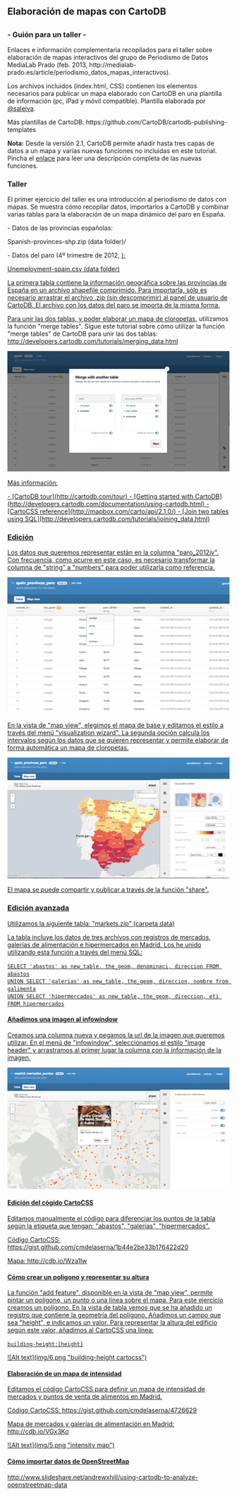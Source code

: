 <h2>Elaboración de mapas con CartoDB<h2> 
	<h3>- Guión para un taller -</h3>

<p>Enlaces e información complementaria recopilados para el taller sobre elaboración de mapas interactivos del grupo de Periodismo de Datos MediaLab Prado (feb. 2013, http://medialab-prado.es/article/periodismo_datos_mapas_interactivos).<p>

<p>Los archivos incluidos (index.html, CSS) contienen los elementos necesarios para publicar un mapa elaborado con CartoDB en una plantilla de información (pc, iPad y móvil compatible). Plantilla elaborada por <a href="https://twitter.com/saleiva">@saleiva</a>. </p>

<p>Más plantillas de CartoDB: https://github.com/CartoDB/cartodb-publishing-templates</p>

<p><strong>Nota:</strong> Desde la versión 2.1, CartoDB permite añadir hasta tres capas de datos a un mapa y varias nuevas funciones no incluidas en este tutorial. Pincha el <a href="http://blog.cartodb.com/post/55209377679/we-have-released-cartodb-2-1-enjoy-multilayer-maps-and">enlace</a> para leer una descripción completa de las nuevas funciones. </p>


<h3>Taller</h3>
<p>El primer ejercicio del taller es una introducción al periodismo de datos con mapas. Se muestra cómo recopilar datos, importarlos a CartoDB y combinar varias tablas para la elaboración de un mapa dinámico del paro en España.</p>

<p>- Datos de las provincias españolas: </p> 
<p>Spanish-provinces-shp.zip (data folder)/</p>

<p>- Datos del paro (4º trimestre de 2012, <a href="http://ine.es/"INE</a>):</p> 
<p>Unemployment-spain.csv (data folder)</p>

<p>La primera tabla contiene la información geográfica sobre las provincias de España en un archivo shapefile comprimido. Para importarla, sólo es necesario arrastrar el archivo .zip (sin descomprimir) al panel de usuario de CartoDB. El archivo con los datos del paro se importa de la misma forma. </p>
<p>Para unir las dos tablas, y poder elaborar un mapa de <a href="http://www.ncgia.ucsb.edu/cctp/units/unit47/html/mas_form.html">cloropetas</a>, utilizamos la función "merge tables". Sigue este tutorial sobre cómo utilizar la función "merge tables" de CartoDB para unir las dos tablas: <a href="http://developers.cartodb.com/tutorials/merging_data.html">http://developers.cartodb.com/tutorials/merging_data.html</p>  

![Alt text](img/1.png "merge tables")

<p>Más información:</p>
- [CartoDB tour](http://cartodb.com/tour)
- [Getting started with CartoDB](http://developers.cartodb.com/documentation/using-cartodb.html)
- [CartoCSS reference](http://mapbox.com/carto/api/2.1.0/)
- [Join two tables using SQL](http://developers.cartodb.com/tutorials/joining_data.html)


<h3>Edición</h3>
<p>Los datos que queremos representar están en la columna "paro_2012iv". Con frecuencia, como ocurre en este caso, es necesario transformar la columna de "string" a "numbers" para poder utilizarla como referencia.</p>

![Alt text](img/2.png "edit columns")

<p>En la vista de "map view", elegimos el mapa de base y editamos el estilo a través del menú "visualization wizard". La segunda opción calcula los intervalos según los datos que se quieren representar y permite elaborar de forma automática un mapa de cloropetas. </p>

![Alt text](img/3.png "visualization wizard")

<p>El mapa se puede compartir y publicar a través de la función "share". </p>


<h3>Edición avanzada</h3>
<p>Utilizamos la siguiente tabla: "markets.zip" (carpeta data)</p> 

<p>La tabla incluye los datos de tres archivos con registros de mercados, galerías de alimentación e hipermercados en Madrid. Los he unido utilizando esta función a través del menú SQL: </p> 
<code>SELECT 'abastos' as new_table, the_geom, denominaci, direccion FROM abastos<br>UNION SELECT 'galerias' as new_table, the_geom, direccion, nombre from galimenta<br>UNION SELECT 'hipermercados' as new_table, the_geom, direccion, eti FROM hipermercados</code>

<h4>Añadimos una imagen al infowindow</h4>
<p>Creamos una columna nueva y pegamos la url de la imagen que queremos utilizar. En el menú de "infowindow", seleccionamos el estilo "image header" y arrastramos al primer lugar la columna con la información de la imagen. </p>

![Alt text](img/4.png "image infowindow cartocss")

<h4>Edición del cógido CartoCSS</h4>
<p>Editamos manualmente el código para diferenciar los puntos de la tabla según la etiqueta que tengan: "abastos", "galerías", "hipermercados".
<p>Código CartoCSS: https://gist.github.com/cmdelaserna/1b44e2be33b176422d20</p>
<p>Mapa: http://cdb.io/Wza1lw</p>

<h4>Cómo crear un polígono y representar su altura</h4>
<p>La función "add feature", disponible en la vista de "map view", permite pintar un polígono, un punto o una línea sobre el mapa. Para este ejercicio creamos un polígono. En la vista de tabla vemos que se ha añadido un registro que contiene la geometría del polígono. Añadimos un campo que sea "height", e indicamos un valor. Para representar la altura del edificio según este valor, añadimos al CartoCSS una línea: 
<p><code>building-height:[height]</code></p>
![Alt text](img/6.png "building-height cartocss")

<h4>Elaboración de un mapa de intensidad</h4>
<p>Editamos el código CartoCSS para definir un mapa de intensidad de mercados y puntos de venta de alimentos en Madrid.</p>
<p>Código CartoCSS: https://gist.github.com/cmdelaserna/4726629</p>
<p>Mapa de mercados y galerías de alimentación en Madrid: http://cdb.io/VGx3Ko</p>
![Alt text](img/5.png "intensity map")

<h4>Cómo importar datos de OpenStreetMap</h4>
<p>http://www.slideshare.net/andrewxhill/using-cartodb-to-analyze-openstreetmap-data</p>
